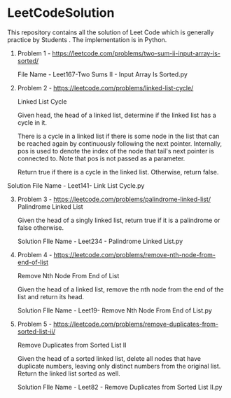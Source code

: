 # LeetCodeSolution
This repository contains all the solution of Leet Code which is generally practice by Students . The implementation is in Python.
1. Problem 1 - https://leetcode.com/problems/two-sum-ii-input-array-is-sorted/

   File Name - Leet167-Two Sums II - Input Array Is Sorted.py 

2. Problem 2 - https://leetcode.com/problems/linked-list-cycle/
 
   Linked List Cycle

   Given head, the head of a linked list, determine if the linked list has a cycle in it.

   There is a cycle in a linked list if there is some node in the list that can be reached again by       continuously following the next pointer. Internally, pos is used to denote the index of the node that    tail's next pointer is connected to. Note that pos is not passed as a parameter.

   Return true if there is a cycle in the linked list. Otherwise, return false.

 Solution File Name - Leet141- Link List Cycle.py

 3. Problem 3 - https://leetcode.com/problems/palindrome-linked-list/
    Palindrome Linked List

    Given the head of a singly linked list, return true if it is a palindrome or false otherwise.
    
    Solution FIle Name - Leet234 - Palindrome Linked List.py

4. Problem 4 - https://leetcode.com/problems/remove-nth-node-from-end-of-list
    
    Remove Nth Node From End of List

    Given the head of a linked list, remove the nth node from the end of the list and return its head.
    
    Solution FIle Name - Leet19- Remove Nth Node From End of List.py

5. Problem 5 - https://leetcode.com/problems/remove-duplicates-from-sorted-list-ii/
    
   Remove Duplicates from Sorted List II

   Given the head of a sorted linked list, delete all nodes that have duplicate numbers, leaving only distinct numbers from the original list. Return the linked list sorted as well.
    
    Solution FIle Name - Leet82 - Remove Duplicates from Sorted List II.py
